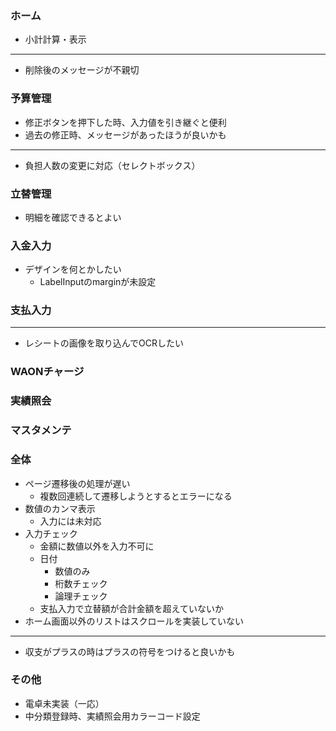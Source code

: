 ### ホーム
- 小計計算・表示
---
- 削除後のメッセージが不親切

### 予算管理
- 修正ボタンを押下した時、入力値を引き継ぐと便利
- 過去の修正時、メッセージがあったほうが良いかも
---
- 負担人数の変更に対応（セレクトボックス）

### 立替管理
- 明細を確認できるとよい

### 入金入力
- デザインを何とかしたい
    - LabelInputのmarginが未設定

### 支払入力
---
- レシートの画像を取り込んでOCRしたい

### WAONチャージ

### 実績照会

### マスタメンテ

### 全体
- ページ遷移後の処理が遅い
    - 複数回連続して遷移しようとするとエラーになる
- 数値のカンマ表示
    - 入力には未対応
- 入力チェック
    - 金額に数値以外を入力不可に
    - 日付
        - 数値のみ
        - 桁数チェック
        - 論理チェック
    - 支払入力で立替額が合計金額を超えていないか
- ホーム画面以外のリストはスクロールを実装していない
---
- 収支がプラスの時はプラスの符号をつけると良いかも

### その他
- 電卓未実装（一応）
- 中分類登録時、実績照会用カラーコード設定
